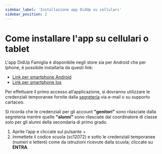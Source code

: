 ```yaml
---
sidebar_label: 'Installazione app DidUp su cellulari'
sidebar_position: 2
---
```


# Come installare l'app su cellulari o tablet

L'app DidUp Famiglia è disponibile negli store sia per Android che per Iphone, è possibile installarla da questi link:

- [Link per smartphone Android](https://play.google.com/store/apps/details?id=it.argosoft.didup.famiglia.new&pcampaignid=web_share)
- [Link per smartphone Ios](https://apps.apple.com/it/app/didup-famiglia/id1558465752)

Per effettuare il primo accesso all’applicazione, si dovranno utilizzare le credenziali temporanee fornite dalla [segreteria](https://istituto-marconi.edu.it/struttura/segreteria/) via e-mail o su supporto cartaceo.

Si ricorda che le credenziali per gli account **"genitori"** sono rilasciate dalla segreteria mentre quelle **"alunni"** sono rilasciate dal coordinatore di classe solo per gli alunni della secondaria di primo grado.

1) Aprite l’app e cliccate sul pulsante +
2) Immettete il codice scuola (sc12072) e sotto le credenziali temporanee (numeri e lettere) come da istruzioni ricevute dalla scuola; cliccate su **ENTRA**.
